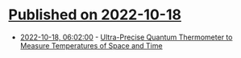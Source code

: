 # [Published on 2022-10-18](index.md)

* [2022-10-18, 06:02:00](https://soylentnews.org/article.pl?sid=22/10/17/1523215&from=rss) - [Ultra-Precise Quantum Thermometer to Measure Temperatures of Space and Time](https://soylentnews.org/article.pl?sid=22/10/17/1523215&from=rss)

